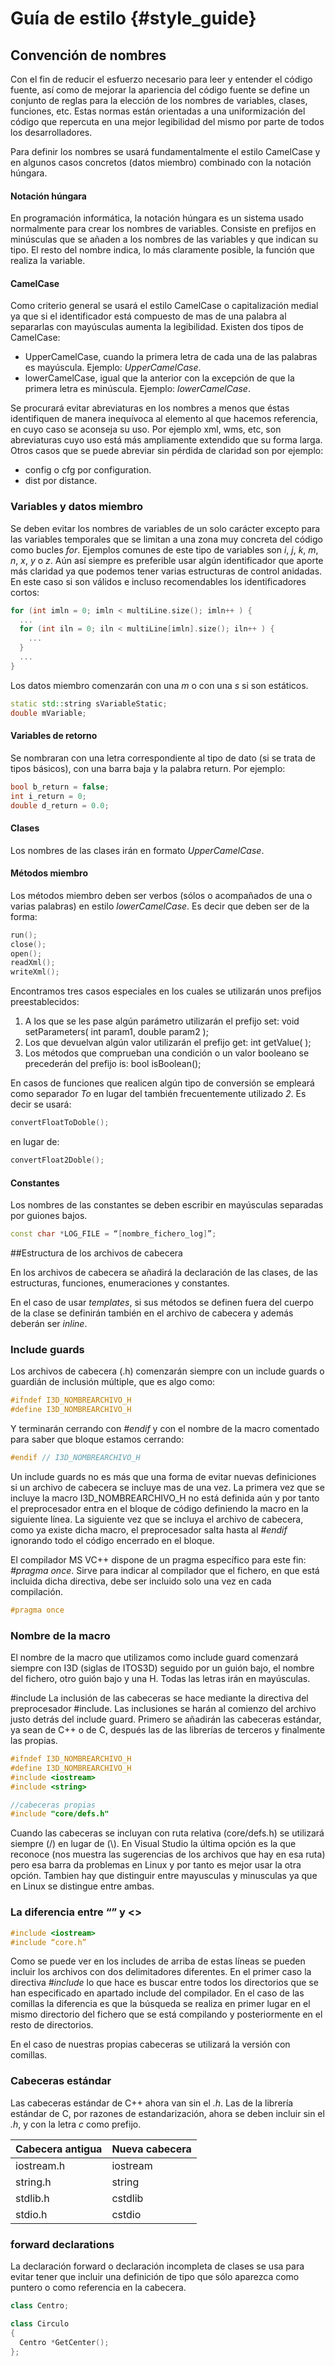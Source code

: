 # Guía de estilo {#style_guide}

## Convención de nombres

Con el fin de reducir el esfuerzo necesario para leer y entender el código fuente, así como de mejorar la apariencia del código fuente se define un conjunto de reglas para la elección de los nombres de variables, clases, funciones, etc. Estas normas están orientadas a una uniformización del código que repercuta en una mejor legibilidad del mismo por parte de todos los desarrolladores.

Para definir los nombres se usará fundamentalmente el estilo CamelCase y en algunos casos concretos (datos miembro) combinado con la notación húngara.

#### Notación húngara

En programación informática, la notación húngara es un sistema usado normalmente para crear los nombres de variables. Consiste en prefijos en minúsculas que se añaden a los nombres de las variables y que indican su tipo. El resto del nombre indica, lo más claramente posible, la función que realiza la variable.

#### CamelCase

Como criterio general se usará el estilo CamelCase o capitalización medial ya que si el identificador está compuesto de mas de una palabra al separarlas con mayúsculas aumenta la legibilidad. Existen dos tipos de CamelCase:

- UpperCamelCase, cuando la primera letra de cada una de las palabras es mayúscula. Ejemplo: *UpperCamelCase*.
- lowerCamelCase, igual que la anterior con la excepción de que la primera letra es minúscula. Ejemplo: *lowerCamelCase*.

Se procurará evitar abreviaturas en los nombres a menos que éstas identifiquen de manera inequívoca al elemento al que hacemos referencia, en cuyo caso se aconseja su uso. Por ejemplo xml, wms, etc, son abreviaturas cuyo uso está más ampliamente extendido que su forma larga. Otros casos que se puede abreviar sin pérdida de claridad son por ejemplo:

- config o cfg por configuration.
- dist por distance.

### Variables y datos miembro

Se deben evitar los nombres de variables de un solo carácter excepto para las variables temporales que se limitan a una zona muy concreta del código como bucles *for*. Ejemplos comunes de este tipo de variables son *i*, *j*, *k*, *m*, *n*, *x*, *y* o *z*. Aún así siempre es preferible usar algún identificador que aporte más claridad ya que podemos tener varias estructuras de control anidadas. En este caso si son válidos e incluso recomendables los identificadores cortos:


```cpp
for (int imln = 0; imln < multiLine.size(); imln++ ) {
  ...
  for (int iln = 0; iln < multiLine[imln].size(); iln++ ) {
    ...
  }
  ...
}
```

Los datos miembro comenzarán con una *m* o con una *s* si son estáticos.

```cpp
static std::string sVariableStatic;
double mVariable;
```

#### Variables de retorno

Se nombraran con una letra correspondiente al tipo de dato (si se trata de tipos básicos), con una barra baja y la palabra return. Por ejemplo:

```cpp
bool b_return = false;
int i_return = 0;
double d_return = 0.0;
```

#### Clases

Los nombres de las clases irán en formato *UpperCamelCase*.

#### Métodos miembro

Los métodos miembro deben ser verbos (sólos o acompañados de una o varias palabras) en estilo *lowerCamelCase*. Es decir que deben ser de la forma:

```cpp
run();
close();
open();
readXml();
writeXml();
```

Encontramos tres casos especiales en los cuales se utilizarán unos prefijos preestablecidos:

1. A los que se les pase algún parámetro utilizarán el prefijo set: void setParameters( int param1, double param2 );
1. Los que devuelvan algún valor utilizarán el prefijo get: int getValue( );
1. Los métodos que comprueban una condición o un valor booleano se precederán del prefijo is: bool isBoolean();

En casos de funciones que realicen algún tipo de conversión se empleará como separador *To* en lugar del también frecuentemente utilizado *2*. Es decir se usará:

```cpp
convertFloatToDoble();
```

en lugar de:

```cpp
convertFloat2Doble(); 
```

#### Constantes

Los nombres de las constantes se deben escribir en mayúsculas separadas por guiones bajos.

```cpp
const char *LOG_FILE = “[nombre_fichero_log]”; 
```

##Estructura de los archivos de cabecera

En los archivos de cabecera se añadirá la declaración de las clases, de las estructuras, funciones, enumeraciones y constantes.

En el caso de usar *templates*, si sus métodos se definen fuera del cuerpo de la clase se definirán también en el archivo de cabecera y además deberán ser *inline*.

### Include guards
Los archivos de cabecera (.h) comenzarán siempre con un include guards o guardián de inclusión múltiple, que es algo como:

```cpp
#ifndef I3D_NOMBREARCHIVO_H
#define I3D_NOMBREARCHIVO_H
```

Y terminarán cerrando con *#endif* y con el nombre de la macro comentado para saber que bloque estamos cerrando:

```cpp
#endif // I3D_NOMBREARCHIVO_H
```

Un include guards no es más que una forma de evitar nuevas definiciones si un archivo de cabecera se incluye mas de una vez. La primera vez que se incluye la macro I3D_NOMBREARCHIVO_H no está definida aún y por tanto el preprocesador entra en el bloque de código definiendo la macro en la siguiente línea. La siguiente vez que se incluya el archivo de cabecera, como ya existe dicha macro, el preprocesador salta hasta al *#endif* ignorando todo el código encerrado en el bloque.

El compilador MS VC++ dispone de un pragma específico para este fin: *#pragma once*. Sirve para indicar al compilador que el fichero, en que está incluida dicha directiva, debe ser incluido solo una vez en cada compilación.

```cpp
#pragma once
```

### Nombre de la macro

El nombre de la macro que utilizamos como include guard comenzará siempre con I3D (siglas de ITOS3D) seguido por un guión bajo, el nombre del fichero, otro guión bajo y una H. Todas las letras irán en mayúsculas.

#include
La inclusión de las cabeceras se hace mediante la directiva del preprocesador #include. Las inclusiones se harán al comienzo del archivo justo detrás del include guard. Primero se añadirán las cabeceras estándar, ya sean de C++ o de C, después las de las librerías de terceros y finalmente las propias.

```cpp
#ifndef I3D_NOMBREARCHIVO_H
#define I3D_NOMBREARCHIVO_H
#include <iostream>
#include <string>

//cabeceras propias
#include "core/defs.h"
```

Cuando las cabeceras se incluyan con ruta relativa (core/defs.h) se utilizará siempre (/) en lugar de (\\). En Visual Studio la última opción es la que reconoce (nos muestra las sugerencias de los archivos que hay en esa ruta) pero esa barra da problemas en Linux y por tanto es mejor usar la otra opción. Tambien hay que distinguir entre mayusculas y minusculas ya que en Linux se distingue entre ambas.

### La diferencia entre “” y <>

```cpp
#include <iostream>
#include “core.h”
```

Como se puede ver en los includes de arriba de estas líneas se pueden incluir los archivos con dos delimitadores diferentes. En el primer caso la directiva *#include* lo que hace es buscar entre todos los directorios que se han especificado en apartado include del compilador. En el caso de las comillas la diferencia es que la búsqueda se realiza en primer lugar en el mismo directorio del fichero que se está compilando y posteriormente en el resto de directorios.

En el caso de nuestras propias cabeceras se utilizará la versión con comillas.

### Cabeceras estándar

Las cabeceras estándar de C++ ahora van sin el *.h*. Las de la librería estándar de C, por razones de estandarización, ahora se deben incluir sin el *.h*, y con la letra *c* como prefijo.



|Cabecera antigua|Nueva cabecera|
|----------------|--------------|
|iostream.h      |iostream      |
|string.h        |string        |
|stdlib.h	     |cstdlib       |
|stdio.h	     |cstdio        |

### forward declarations

La declaración forward o declaración incompleta de clases se usa para evitar tener que incluir una definición de tipo que sólo aparezca como puntero o como referencia en la cabecera.

```cpp
class Centro;

class Circulo
{
  Centro *GetCenter();
};
```
